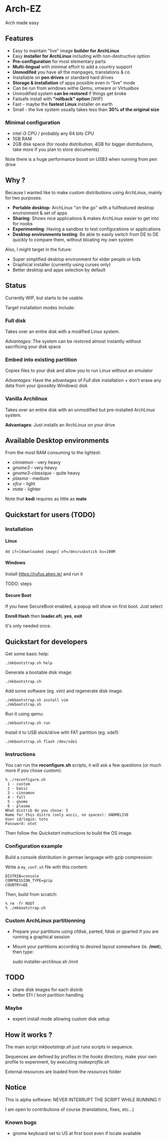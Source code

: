 # Arch-EZ

Arch made easy

## Features

- Easy to maintain "live" image **builder for ArchLinux**
- Easy **installer for ArchLinux** including with non-destructive option
- **Pre-configuration** for most elementary parts
- **Multi-lingual** with minimal effort to add a country support
- **Unmodifed** you have all the manpages, translations & co
- Installable on **pen drives** or standard hard drives
- **Storage & installation** of apps possible even in "live" mode
- Can be run from windows withe Qemu, vmware or Virtualbox
- Unmodified system **can be restored** if things get broke
- Failsafe install with **"rollback" option** [WIP]
- Fast - maybe the **fastest Linux** installer on earth
- Small - the live system usually takes less than **30% of the original size**

### Minimal configuration

- intel i3 CPU / probably any 64 bits CPU
- 1GB RAM
- 2GB disk space (for *noobs* distribution, 4GB for bigger distributions, take more if you plan to store documents)

Note there is a huge performance boost on USB3 when running from pen drive

## Why ?

Because I wanted like to make custom distributions using ArchLinux, mainly for two purposes:

- **Portable desktop**: ArchLinux "on the go" with a fullfeatured desktop environment & set of apps
- **Sharing**: Shows nice applications & makes ArchLinux easier to get into for noobs
- **Experimenting**: Having a sandbox to test configurations or applications
- **Desktop environments testing**: Be able to easily switch from DE to DE quickly to compare them, without bloating my own system

Also, I might target in the future:

- Super simplified desktop environment for elder people or kids
- Graphical installer (currently using curses only)
- Better desktop and apps selection by default

## Status

Currently WIP, but starts to be usable.

Target installation modes include:

### Full disk

Takes over an entire disk with a modified Linux system.

*Advantages:* The system can be restored almost instantly without sacrificing your disk space

### Embed into existing partition

Copies files to your disk and allow you to run Linux without an emulator

*Advantages:* Have the advantages of *Full disk* installation + don't erase any data from your (possibly Windows) disk

### Vanilla Archlinux

Takes over an entire disk with an unmodified but pre-installed ArchLinux system.

**Advantages**: Just installs an ArchLinux on your drive


## Available Desktop environments

From the most RAM consuming to the lightest:

- *cinnamon* - very heavy
- *gnome3* - very heavy
- *gnome3-classique* - quite heavy
- *plasma* - medium
- *xfce* - light
- *mate* - lighter

Note that **kodi** requires as little as **mate**


## Quickstart for users (TODO)

### Installation

#### Linux

    dd if=[downloaded image] of=/dev/usbstick bs=100M

#### Windows

Install https://rufus.akeo.ie/ and run it

TODO: steps

#### Secure Boot

If you have SecureBoot enabled, a popup will show on first boot.
Just select

**Enroll Hash** then **loader.efi**, **yes**, **exit**

It's only needed once.

## Quickstart for developers

Get some basic help:

    ./mkbootstrap.sh help 

Generate a bootable disk image:

    ./mkbootstrap.sh

Add some software (eg. vim) and regenerate disk image:

    ./mkbootstrap.sh install vim
    ./mkbootstrap.sh

Run it using qemu:

    ./mkbootstrap.sh run

Install it to USB stick/drive with FAT partition (eg. sde1):

    ./mkbootstrap.sh flash /dev/sde1

### Instructions

You can run the **reconfigure.sh** scripts, it will ask a few questions (or much more if you chose *custom*):

    % ./reconfigure.sh
     1 - custom
     2 - basic
     3 - cinnamon
     4 - full
     5 - gnome
     6 - plasma
    What distrib do you chose: 5
    Name for this distro (only ascii, no spaces): GNOMELIVE
    User id/login: toto
    Password: otot

Then follow the *Quickstart* instructions to build the OS image.

### Configuration example

Build a console distribution in german language with gzip compression:

Write a `my_conf.sh` file with this content:

    DISTRIB=console
    COMPRESSION_TYPE=gzip
    COUNTRY=DE

Then, build from scratch:

    % rm -fr ROOT
    % ./mkbootstrap.sh

### Custom ArchLinux partitionning

- Prepare your partitions using cfdisk, parted, fdisk or gparted if you are running a graphical session
- Mount your partitions according to desired layout somewhere (ie. **/mnt**), then type:

    sudo installer-archlinux.sh /mnt

## TODO

- share disk images for each distrib
- better EFI / boot partition handling

### Maybe

- expert install mode allowing custom disk setup

## How it works ?

The main script *mkbootstrap.sh* just runs scripts in sequence.

Sequences are defined by profiles in the *hooks* directory, make your own profile to experiment, by executing *makeprofile.sh*

External resources are loaded from the *resources* folder

## Notice

This is alpha software: NEVER INTERRUPT THE SCRIPT WHILE RUNNING !!

I am open to contributions of course (translations, fixes, etc...)

### Known bugs

- gnome keyboard set to US at first boot even if locale available
